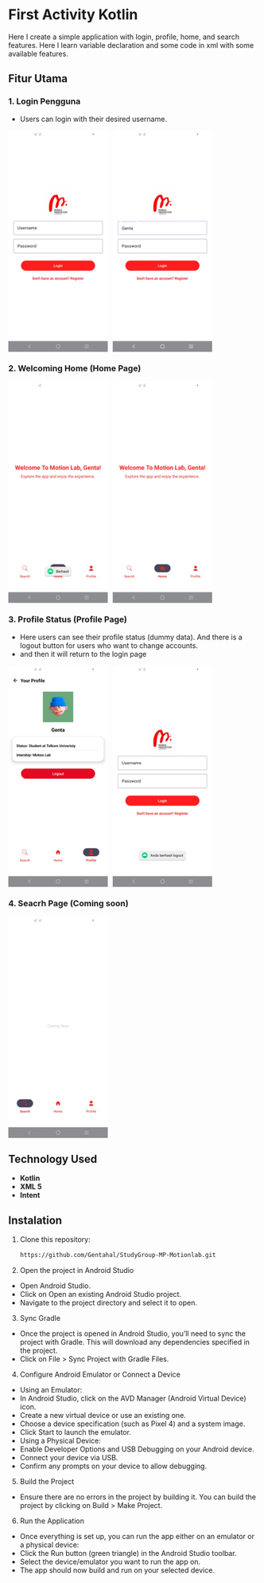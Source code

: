 # First Activity Kotlin

Here I create a simple application with login, profile, home, and search features. Here I learn variable declaration and some code in xml with some available features.

## Fitur Utama

### 1. **Login Pengguna**
   - Users can login with their desired username.
   <div style="display: flex;">
     <img src="app/src/main/res/drawable/doc1.jpeg" width="200" style="margin-right: 10px;"/>
     <img src="app/src/main/res/drawable/doc2.jpeg" width="200"/>
   </div>

### 2. **Welcoming Home (Home Page)**
   <div style="display: flex;">
     <img src="app/src/main/res/drawable/doc3.jpeg" width="200" style="margin-right: 10px;"/>
     <img src="app/src/main/res/drawable/doc4.jpeg" width="200"/>
   </div> 

### 3. **Profile Status (Profile Page)**
   - Here users can see their profile status (dummy data). And there is a logout button for users who want to change accounts.
   - and then it will return to the login page
   <div style="display: flex;">
     <img src="app/src/main/res/drawable/doc5.jpeg" width="200" style="margin-right: 10px;"/>
     <img src="app/src/main/res/drawable/doc6.jpeg" width="200"/>
   </div>

### 4. **Seacrh Page (Coming soon)**
   <div style="display: flex;">
     <img src="app/src/main/res/drawable/doc7.jpeg" width="200" style="margin-right: 10px;"/>
   </div>

## Technology Used
- **Kotlin** 
- **XML 5** 
- **Intent**

## Instalation
1. Clone this repository:

   ```bash
   https://github.com/Gentahal/StudyGroup-MP-Motionlab.git

2. Open the project in Android Studio

  - Open Android Studio.
  - Click on Open an existing Android Studio project.
  - Navigate to the project directory and select it to open.

3. Sync Gradle
  - Once the project is opened in Android Studio, you’ll need to sync the project with Gradle. This will download any dependencies specified in the project.
  - Click on File > Sync Project with Gradle Files.

4. Configure Android Emulator or Connect a Device
  - Using an Emulator:
  - In Android Studio, click on the AVD Manager (Android Virtual Device) icon.
  - Create a new virtual device or use an existing one.
  - Choose a device specification (such as Pixel 4) and a system image.
  - Click Start to launch the emulator.
  - Using a Physical Device:
  - Enable Developer Options and USB Debugging on your Android device.
  - Connect your device via USB.
  - Confirm any prompts on your device to allow debugging.
5. Build the Project
  - Ensure there are no errors in the project by building it. You can build the project by clicking on Build > Make Project.

6. Run the Application
- Once everything is set up, you can run the app either on an emulator or a physical device:
- Click the Run button (green triangle) in the Android Studio toolbar.
- Select the device/emulator you want to run the app on.
- The app should now build and run on your selected device.

